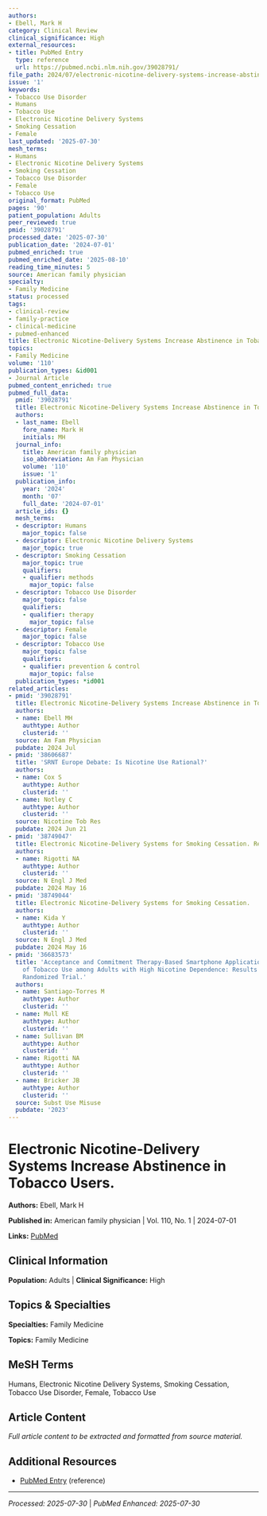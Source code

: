 ```yaml
---
authors:
- Ebell, Mark H
category: Clinical Review
clinical_significance: High
external_resources:
- title: PubMed Entry
  type: reference
  url: https://pubmed.ncbi.nlm.nih.gov/39028791/
file_path: 2024/07/electronic-nicotine-delivery-systems-increase-abstinence-in.md
issue: '1'
keywords:
- Tobacco Use Disorder
- Humans
- Tobacco Use
- Electronic Nicotine Delivery Systems
- Smoking Cessation
- Female
last_updated: '2025-07-30'
mesh_terms:
- Humans
- Electronic Nicotine Delivery Systems
- Smoking Cessation
- Tobacco Use Disorder
- Female
- Tobacco Use
original_format: PubMed
pages: '90'
patient_population: Adults
peer_reviewed: true
pmid: '39028791'
processed_date: '2025-07-30'
publication_date: '2024-07-01'
pubmed_enriched: true
pubmed_enriched_date: '2025-08-10'
reading_time_minutes: 5
source: American family physician
specialty:
- Family Medicine
status: processed
tags:
- clinical-review
- family-practice
- clinical-medicine
- pubmed-enhanced
title: Electronic Nicotine-Delivery Systems Increase Abstinence in Tobacco Users.
topics:
- Family Medicine
volume: '110'
publication_types: &id001
- Journal Article
pubmed_content_enriched: true
pubmed_full_data:
  pmid: '39028791'
  title: Electronic Nicotine-Delivery Systems Increase Abstinence in Tobacco Users.
  authors:
  - last_name: Ebell
    fore_name: Mark H
    initials: MH
  journal_info:
    title: American family physician
    iso_abbreviation: Am Fam Physician
    volume: '110'
    issue: '1'
  publication_info:
    year: '2024'
    month: '07'
    full_date: '2024-07-01'
  article_ids: {}
  mesh_terms:
  - descriptor: Humans
    major_topic: false
  - descriptor: Electronic Nicotine Delivery Systems
    major_topic: true
  - descriptor: Smoking Cessation
    major_topic: true
    qualifiers:
    - qualifier: methods
      major_topic: false
  - descriptor: Tobacco Use Disorder
    major_topic: false
    qualifiers:
    - qualifier: therapy
      major_topic: false
  - descriptor: Female
    major_topic: false
  - descriptor: Tobacco Use
    major_topic: false
    qualifiers:
    - qualifier: prevention & control
      major_topic: false
  publication_types: *id001
related_articles:
- pmid: '39028791'
  title: Electronic Nicotine-Delivery Systems Increase Abstinence in Tobacco Users.
  authors:
  - name: Ebell MH
    authtype: Author
    clusterid: ''
  source: Am Fam Physician
  pubdate: 2024 Jul
- pmid: '38606687'
  title: 'SRNT Europe Debate: Is Nicotine Use Rational?'
  authors:
  - name: Cox S
    authtype: Author
    clusterid: ''
  - name: Notley C
    authtype: Author
    clusterid: ''
  source: Nicotine Tob Res
  pubdate: 2024 Jun 21
- pmid: '38749047'
  title: Electronic Nicotine-Delivery Systems for Smoking Cessation. Reply.
  authors:
  - name: Rigotti NA
    authtype: Author
    clusterid: ''
  source: N Engl J Med
  pubdate: 2024 May 16
- pmid: '38749044'
  title: Electronic Nicotine-Delivery Systems for Smoking Cessation.
  authors:
  - name: Kida Y
    authtype: Author
    clusterid: ''
  source: N Engl J Med
  pubdate: 2024 May 16
- pmid: '36683573'
  title: 'Acceptance and Commitment Therapy-Based Smartphone Applications for Cessation
    of Tobacco Use among Adults with High Nicotine Dependence: Results from the iCanQuit
    Randomized Trial.'
  authors:
  - name: Santiago-Torres M
    authtype: Author
    clusterid: ''
  - name: Mull KE
    authtype: Author
    clusterid: ''
  - name: Sullivan BM
    authtype: Author
    clusterid: ''
  - name: Rigotti NA
    authtype: Author
    clusterid: ''
  - name: Bricker JB
    authtype: Author
    clusterid: ''
  source: Subst Use Misuse
  pubdate: '2023'
---
```


# Electronic Nicotine-Delivery Systems Increase Abstinence in Tobacco Users.

**Authors:** Ebell, Mark H

**Published in:** American family physician | Vol. 110, No. 1 | 2024-07-01

**Links:** [PubMed](https://pubmed.ncbi.nlm.nih.gov/39028791/)

## Clinical Information

**Population:** Adults | **Clinical Significance:** High

## Topics & Specialties

**Specialties:** Family Medicine

**Topics:** Family Medicine

## MeSH Terms

Humans, Electronic Nicotine Delivery Systems, Smoking Cessation, Tobacco Use Disorder, Female, Tobacco Use

## Article Content

*Full article content to be extracted and formatted from source material.*

## Additional Resources

- [PubMed Entry](https://pubmed.ncbi.nlm.nih.gov/39028791/) (reference)

---

*Processed: 2025-07-30* | *PubMed Enhanced: 2025-07-30*
